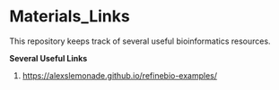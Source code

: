 # Materials_Links
This repository keeps track of several useful bioinformatics resources.

**Several Useful Links**

1. https://alexslemonade.github.io/refinebio-examples/
